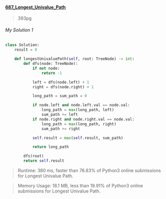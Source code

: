 #### [687_Longest_Univalue_Path](https://leetcode.com/problems/longest-univalue-path/)
> 393pg


###### My Solution 1
```python
class Solution:
    result = 0

    def longestUnivaluePath(self, root: TreeNode) -> int:
        def dfs(node: TreeNode):
            if not node:
                return -1

            left = dfs(node.left) + 1
            right = dfs(node.right) + 1

            long_path = sum_path = 0

            if node.left and node.left.val == node.val:
                long_path = max(long_path, left)
                sum_path += left
            if node.right and node.right.val == node.val:
                long_path = max(long_path, right)
                sum_path += right

            self.result = max(self.result, sum_path)

            return long_path

        dfs(root)
        return self.result
```

> Runtime: 380 ms, faster than 76.83% of Python3 online submissions for Longest Univalue Path.

> Memory Usage: 18.1 MB, less than 19.91% of Python3 online submissions for Longest Univalue Path.